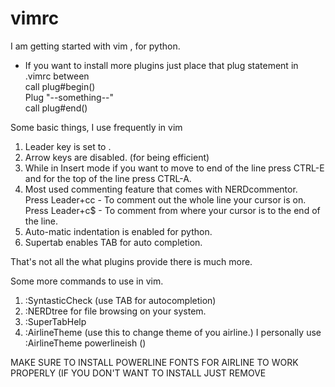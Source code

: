 # vimrc
I am getting started with vim , for python.

- If you want to install more plugins just place that plug statement in .vimrc between
</br>call plug#begin()
</br>Plug "--something--"
</br>call plug#end()


Some basic things, I use frequently in vim
1. Leader key is set to <space>.
2. Arrow keys are disabled. (for being efficient)
3. While in Insert mode if you want to move to end of the line press CTRL-E and for the top of the line press CTRL-A.
4. Most used commenting feature that comes with NERDcommentor.
 </br> Press Leader+cc - To comment out the whole line your cursor is on.
 </br>Press Leader+c$ - To comment from where your cursor is to the end of the line.
5. Auto-matic indentation is enabled for python.
6. Supertab enables TAB for auto completion.

That's not all the what plugins provide there is much more.

Some more commands to use in vim.
1. :SyntasticCheck     (use TAB for autocompletion)
2. :NERDtree for file browsing on your system.
3. :SuperTabHelp
4. :AirlineTheme (use this to change theme of you airline.)
     I personally use :AirlineTheme powerlineish  ()
     
 MAKE SURE TO INSTALL POWERLINE FONTS FOR AIRLINE TO WORK PROPERLY
 (IF YOU DON'T WANT TO INSTALL JUST REMOVE 
     
